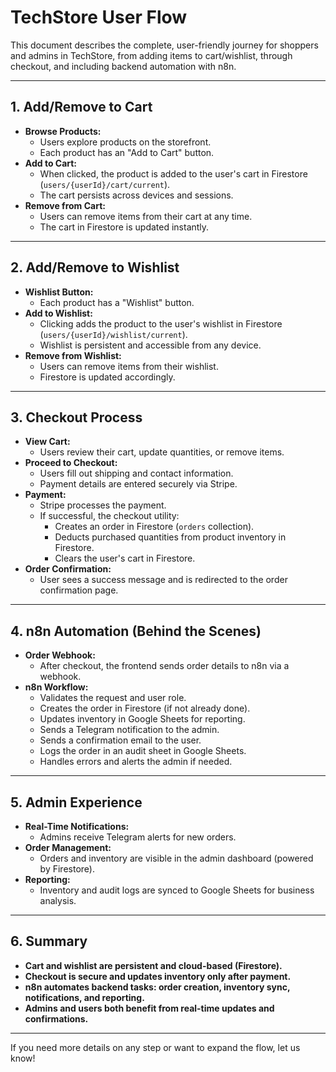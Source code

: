 # TechStore User Flow

This document describes the complete, user-friendly journey for shoppers and admins in TechStore, from adding items to cart/wishlist, through checkout, and including backend automation with n8n.

---

## 1. Add/Remove to Cart

- **Browse Products:**
  - Users explore products on the storefront.
  - Each product has an "Add to Cart" button.
- **Add to Cart:**
  - When clicked, the product is added to the user's cart in Firestore (`users/{userId}/cart/current`).
  - The cart persists across devices and sessions.
- **Remove from Cart:**
  - Users can remove items from their cart at any time.
  - The cart in Firestore is updated instantly.

---

## 2. Add/Remove to Wishlist

- **Wishlist Button:**
  - Each product has a "Wishlist" button.
- **Add to Wishlist:**
  - Clicking adds the product to the user's wishlist in Firestore (`users/{userId}/wishlist/current`).
  - Wishlist is persistent and accessible from any device.
- **Remove from Wishlist:**
  - Users can remove items from their wishlist.
  - Firestore is updated accordingly.

---

## 3. Checkout Process

- **View Cart:**
  - Users review their cart, update quantities, or remove items.
- **Proceed to Checkout:**
  - Users fill out shipping and contact information.
  - Payment details are entered securely via Stripe.
- **Payment:**
  - Stripe processes the payment.
  - If successful, the checkout utility:
    - Creates an order in Firestore (`orders` collection).
    - Deducts purchased quantities from product inventory in Firestore.
    - Clears the user's cart in Firestore.
- **Order Confirmation:**
  - User sees a success message and is redirected to the order confirmation page.

---

## 4. n8n Automation (Behind the Scenes)

- **Order Webhook:**
  - After checkout, the frontend sends order details to n8n via a webhook.
- **n8n Workflow:**
  - Validates the request and user role.
  - Creates the order in Firestore (if not already done).
  - Updates inventory in Google Sheets for reporting.
  - Sends a Telegram notification to the admin.
  - Sends a confirmation email to the user.
  - Logs the order in an audit sheet in Google Sheets.
  - Handles errors and alerts the admin if needed.

---

## 5. Admin Experience

- **Real-Time Notifications:**
  - Admins receive Telegram alerts for new orders.
- **Order Management:**
  - Orders and inventory are visible in the admin dashboard (powered by Firestore).
- **Reporting:**
  - Inventory and audit logs are synced to Google Sheets for business analysis.

---

## 6. Summary

- **Cart and wishlist are persistent and cloud-based (Firestore).**
- **Checkout is secure and updates inventory only after payment.**
- **n8n automates backend tasks: order creation, inventory sync, notifications, and reporting.**
- **Admins and users both benefit from real-time updates and confirmations.**

---

If you need more details on any step or want to expand the flow, let us know!

